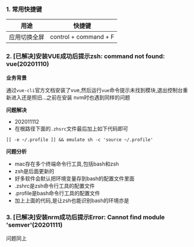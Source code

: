### 1. 常用快捷键

|用途|快捷键|
|:-:|:-:|
|应用切换全屏|control + command + F|

### 2. [已解决]安装VUE成功后提示zsh: command not found: vue(20201110)

**业务背景**

通过`vue-cli`官方文档安装了vue,然后运行`vue`命令提示未找到模块,退出控制台重新进入还是照旧...之前在安装
nvm时也遇到同样的问题

**问题解决**
- 202011112
- 在根路径下面的`.zhsrc`文件最后加上如下代码即可
```
[[ -e ~/.profile ]] && emulate sh -c 'source ~/.profile'
```

**问题分析**
- mac存在多个终端命令行工具,包括bash和zsh
- zsh是后面更新的
- 好多软件会默认把环境变量存到bash的配置文件里面
- .zshrc是zsh命令行工具的配置文件
- .profile是bash命令行工具的配置文件
- 加上上面的代码,是让zsh也能识别bash的环境亦是

### 3. [已解决]安装nrm成功后提示Error: Cannot find module 'semver'(20201111)

问题同上

